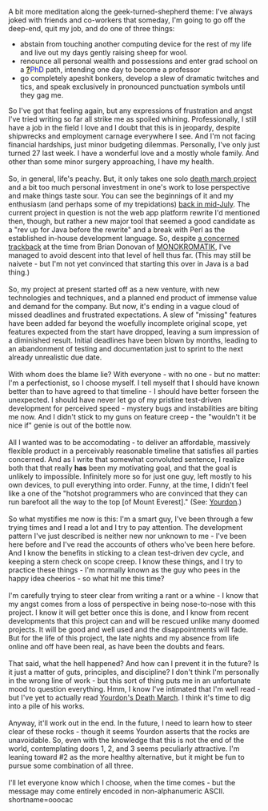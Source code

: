 A bit more meditation along the geek-turned-shepherd theme:  I've always joked with friends and co-workers that someday, I'm going to go off the deep-end, quit my job, and do one of three things:
<ul>
<li> abstain from touching another computing device for the rest of my life and live out my days gently raising sheep for wool. 
</li>
<li> renounce all personal wealth and possessions and enter grad school on a <span style='background : #FFFFCE;'><a href="http://www.decafbad.com/twiki/bin/edit/Main/PhD?topicparent=Main.FilterData"><b>?</b></a><font color="#0000FF">PhD</font></span> path, intending one day to become a professor
</li>
<li> go completely apeshit bonkers, develop a slew of dramatic twitches and tics, and speak exclusively in pronounced punctuation symbols until they gag me.
</li>
</ul>
So I've got that feeling again, but any expressions of frustration and angst I've tried writing so far all strike me as spoiled whining.  Professionally, I still have a job in the field I love and I doubt that this is in jeopardy, despite shipwrecks and employment carnage everywhere I see.  And I'm not facing financial hardships, just minor budgeting dilemmas.  Personally, I've only just turned 27 last week.  I have a wonderful love and a mostly whole family.  And other than some minor surgery approaching, I have my health.
<br /><br />
So, in general, life's peachy.  But, it only takes one solo <a href="http://www.yourdon.com/books/coolbooks/notes/dmsummary.html">death march project</a> and a bit too much personal investment in one's work to lose perspective and make things taste sour.  You can see the beginnings of it and my enthusiasm (and perhaps some of my trepidations) <a href="http://www.decafbad.com/news_archives/000216.phtml#000216">back in mid-July</a>.  The current project in question is not the web app platform rewrite I'd mentioned then, though, but rather a new major tool that seemed a good candidate as a "rev up for Java before the rewrite" and a break with Perl as the established in-house development language.  So, despite <a href="http://www.monokromatik.com/veethree/index.php?viewNewsItem=1&amp;newsitemid=327">a concerned trackback</a> at the time from Brian Donovan of <a href="http://www.monokromatik.com/veethree/index.php">MONOKROMATIK</a>, I've managed to avoid descent into that level of hell thus far.  (This may still be naivete - but I'm not yet convinced that starting this over in Java is a bad thing.)
<br /><br />
So, my project at present started off as a new venture, with new technologies and techniques, and a planned end product of immense value and demand for the company.  But now, it's ending in a vague cloud of missed deadlines and frustrated expectations.  A slew of "missing" features have been added far beyond the woefully incomplete original scope, yet features expected from the start have dropped, leaving a sum impression of a diminished result.  Initial deadlines have been blown by months, leading to an abandonment of testing and documentation just to sprint to the next already unrealistic due date.
<br /><br />
With whom does the blame lie?  With everyone - with no one - but no matter: I'm a perfectionist, so I choose myself.  I tell myself that I should have known better than to have agreed to that timeline - I should have better forseen the unexpected.  I should have never let go of my pristine test-driven development for perceived speed - mystery bugs and instabilities are biting me now.  And I didn't stick to my guns on feature creep - the "wouldn't it be nice if" genie is out of the bottle now.
<br /><br />
All I wanted was to be accomodating - to deliver an affordable, massively flexible product in a perceivably reasonable timeline that satisfies all parties concerned.  And as I write that somewhat convoluted sentence, I realize both that that really <strong>has</strong> been my motivating goal, and that the goal is unlikely to impossible.  Infinitely more so for just one guy, left mostly to his own devices, to pull everything into order.  Funny, at the time, I didn't feel like a one of the "hotshot programmers who are convinced that they can run barefoot all the way to the top [of Mount Everest]." (See: <a href="http://www.yourdon.com/books/coolbooks/notes/dmsummary.html">Yourdon</a>.)
<br /><br />
So what mystifies me now is this: I'm a smart guy, I've been through a few trying times and I read a lot and I try to pay attention.  The development pattern I've just described is neither new nor unknown to me - I've been here before and I've read the accounts of others who've been here before.  And I know the benefits in sticking to a clean test-driven dev cycle, and keeping a stern check on scope creep.  I know these things, and I try to practice these things - I'm normally known as the guy who pees in the happy idea cheerios - so what hit me this time?
<br /><br />
I'm carefully trying to steer clear from writing a rant or a whine - I know that my angst comes from a loss of perspective in being nose-to-nose with this project.  I know it will get better once this is done, and I know from recent developments that this project can and will be rescued unlike many doomed projects.  It will be good and well used and the disappointments will fade.  But for the life of this project, the late nights and my absence from life online and off have been real, as have been the doubts and fears.
<br /><br />
That said, what the hell happened?  And how can I prevent it in the future?  Is it just a matter of guts, principles, and discipline?  I don't think I'm personally in the wrong line of work - but this sort of thing puts me in an unfortunate mood to question everything.  Hmm, I know I've intimated that I'm well read - but I've yet to actually read <a href="http://www.yourdon.com/books/coolbooks/notes/dmsummary.html">Yourdon's <u>Death March</u></a>.  I think it's time to dig into a pile of his works.
<br /><br />
Anyway, it'll work out in the end.  In the future, I need to learn how to steer clear of these rocks - though it seems Yourdon asserts that the rocks are unavoidable.  So, even with the knowledge that this is not the end of the world, contemplating doors 1, 2, and 3 seems peculiarly attractive.  I'm leaning toward #2 as the more healthy alternative, but it might be fun to pursue some combination of all three.  
<br /><br />
I'll let everyone know which I choose, when the time comes - but the message may come entirely encoded in non-alphanumeric ASCII.
<!--more-->
shortname=ooocac
